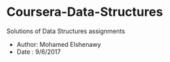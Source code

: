 # Coursera-Data-Structures
Solutions of Data Structures assignments 
* Author: Mohamed Elshenawy
* Date : 9/6/2017